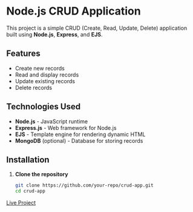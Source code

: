 # Node.js CRUD Application

This project is a simple CRUD (Create, Read, Update, Delete) application built using **Node.js**, **Express**, and **EJS**.

## Features
- Create new records
- Read and display records
- Update existing records
- Delete records

## Technologies Used
- **Node.js** - JavaScript runtime
- **Express.js** - Web framework for Node.js
- **EJS** - Template engine for rendering dynamic HTML
- **MongoDB** (optional) - Database for storing records

## Installation

1. **Clone the repository**
   ```sh
   git clone https://github.com/your-repo/crud-app.git
   cd crud-app
<a href="https://crud-three-lovat.vercel.app/" target="blank"> Live Project </a>
